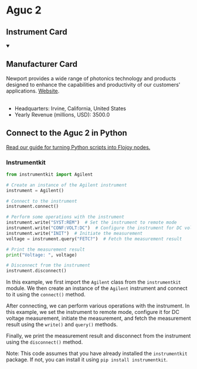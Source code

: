 
# Aguc 2

## Instrument Card



<details open>
<summary><h2>Manufacturer Card</h2></summary>
Newport provides a wide range of photonics technology and products designed to enhance the capabilities and productivity of our customers' applications. <a href=https://www.newport.com/>Website</a>.
<br><br>
<ul>
  <li>Headquarters: Irvine, California, United States</li>
  <li>Yearly Revenue (millions, USD): 3500.0</li>
</ul>
</details>

## Connect to the Aguc 2 in Python

[Read our guide for turning Python scripts into Flojoy nodes.](https://docs.flojoy.ai/custom-nodes/creating-custom-node/)


### Instrumentkit


```python
from instrumentkit import Agilent

# Create an instance of the Agilent instrument
instrument = Agilent()

# Connect to the instrument
instrument.connect()

# Perform some operations with the instrument
instrument.write("SYST:REM")  # Set the instrument to remote mode
instrument.write("CONF:VOLT:DC")  # Configure the instrument for DC voltage measurement
instrument.write("INIT")  # Initiate the measurement
voltage = instrument.query("FETC?")  # Fetch the measurement result

# Print the measurement result
print("Voltage: ", voltage)

# Disconnect from the instrument
instrument.disconnect()
```

In this example, we first import the `Agilent` class from the `instrumentkit` module. We then create an instance of the `Agilent` instrument and connect to it using the `connect()` method.

After connecting, we can perform various operations with the instrument. In this example, we set the instrument to remote mode, configure it for DC voltage measurement, initiate the measurement, and fetch the measurement result using the `write()` and `query()` methods.

Finally, we print the measurement result and disconnect from the instrument using the `disconnect()` method.

Note: This code assumes that you have already installed the `instrumentkit` package. If not, you can install it using `pip install instrumentkit`.

